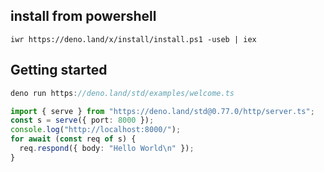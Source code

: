 ## install from powershell

```
iwr https://deno.land/x/install/install.ps1 -useb | iex
```

## Getting started

```ts
deno run https://deno.land/std/examples/welcome.ts
```

```ts
import { serve } from "https://deno.land/std@0.77.0/http/server.ts";
const s = serve({ port: 8000 });
console.log("http://localhost:8000/");
for await (const req of s) {
  req.respond({ body: "Hello World\n" });
}
```
